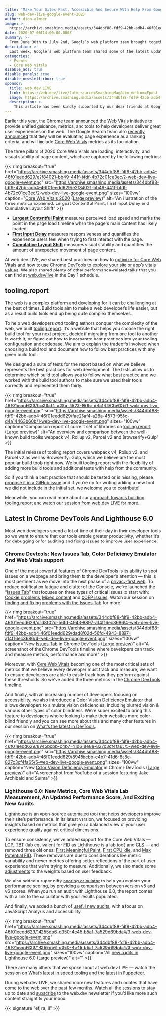 ```yaml
---
title: 'Make Your Sites Fast, Accessible And Secure With Help From Google'
slug: web-dev-live-google-event-2020
author: dion-almaer
image: >-
  https://archive.smashing.media/assets/344dbf88-fdf9-42bb-adb4-46f01eedd629/8945bcbb-c4b7-41d6-8e8e-827c3cf4fa65/5-web-dev-live-google-event.png
date: 2020-07-06T14:00:00.000Z
summary: >-
  From June 30th to July 2nd, Google’s web platform team brought together the web community for [web.dev LIVE](web.dev/live?utm_source=SmashingMag&utm_medium=Fpost), a digital event to talk about the latest development to the platform and tools ecosystem, give developers a chance to talk to each other and ask their burning questions to the team. Over the three days, the Google team shared a round of updates and news in the spirit of helpfulness and to give web developers all the tools and guidance they need to keep their sites stable, powerful and accessible in these challenging times.
description: >-
  Last week, Google’s web platform team shared some of the latest updates to the Web Platform across themes such as performance, UX and design, modern front-end development, PWAs, privacy, and security on the web.
categories:
  - Events
  - Core Web Vitals
disable_ads: true
disable_panels: true
disable_newsletterbox: true
sponsor:
  title: web.dev LIVE
  link: https://web.dev/live/?utm_source=SmashingMag&utm_medium=Fpost
  image: https://archive.smashing.media/assets/344dbf88-fdf9-42bb-adb4-46f01eedd629/33935d2d-aaa2-4c89-94ff-2a4bbee4112f/web-dev-live-logo-opt.png
  description: >-
    This article has been kindly supported by our dear friends at Google and organizers of <a href="https://web.dev/live/?utm_source=SmashingMag&utm_medium=Fpost" style="text-shadow: none;">web.dev LIVE</a>, a digital event dedicated to web development and its latest techniques. <em>Thank you!</em>
---
```


Earlier this year, the Chrome team [announced](https://blog.chromium.org/2020/05/introducing-web-vitals-essential-metrics.html) the [Web Vitals](https://web.dev/vitals?utm_source=SmashingMag&utm_medium=Fpost) initiative to provide unified guidance, metrics, and tools to help developers deliver great user experiences on the web. The Google Search team also [recently announced](https://webmasters.googleblog.com/2020/05/evaluating-page-experience.html) that they will be evaluating page experience as a ranking criteria, and will include [Core Web Vitals](https://web.dev/vitals/#core-web-vitals?utm_source=SmashingMag&utm_medium=Fpost) metrics as its foundation.

The three pillars of 2020 Core Web Vitals are loading, interactivity, and visual stability of page content, which are captured by the following metrics:

{{< rimg breakout="true" href="https://archive.smashing.media/assets/344dbf88-fdf9-42bb-adb4-46f01eedd629/e2f84021-bb49-441f-bfdf-4b72c01ce3ec/2-web-dev-live-google-event.png" src="https://archive.smashing.media/assets/344dbf88-fdf9-42bb-adb4-46f01eedd629/e2f84021-bb49-441f-bfdf-4b72c01ce3ec/2-web-dev-live-google-event.png" sizes="100vw" caption="<a href='https://web.dev/vitals/#core-web-vitals?utm_source=SmashingMag&utm_medium=Fpost'>Core Web Vitals 2020</a> (<a href='https://archive.smashing.media/assets/344dbf88-fdf9-42bb-adb4-46f01eedd629/e2f84021-bb49-441f-bfdf-4b72c01ce3ec/2-web-dev-live-google-event.png'>Large preview</a>)" alt="An illustration of the three metrics explained: Largest Contentful Paint, First Input Delay and Cumulative Layout Shift" >}}

- **[Largest Contentful Paint](https://web.dev/lcp/?utm_source=SmashingMag&utm_medium=Fpost)** measures perceived load speed and marks the point in the page load timeline when the page's main content has likely loaded.
- **[First Input Delay](https://web.dev/fid/?utm_source=SmashingMag&utm_medium=Fpost)** measures responsiveness and quantifies the experience users feel when trying to first interact with the page.
- **[Cumulative Layout Shift](https://web.dev/cls/?utm_source=SmashingMag&utm_medium=Fpost)** measures visual stability and quantifies the amount of unexpected movement of page content.

At web.dev LIVE, we shared best practices on how to [optimize for Core Web Vitals](https://youtu.be/AQqFZ5t8uNc) and how to use [Chrome DevTools to explore your site or app’s vitals values](https://youtu.be/OHb3xZIqUeU). We also shared plenty of other performance-related talks that you can find at [web.dev/live](https://web.dev/live?utm_source=SmashingMag&utm_medium=Fpost) in the Day 1 schedule.

## tooling.report

The web is a complex platform and developing for it can be challenging at the best of times. Build tools aim to make a web developer’s life easier, but as a result build tools end up being quite complex themselves. 

To help web developers _and_ tooling authors conquer the complexity of the web, we built [tooling.report](https://tooling.report). It’s a website that helps you choose the right build tool for your next project, decide if migrating from one tool to another is worth it, or figure out how to incorporate best practices into your tooling configuration and codebase. We aim to explain the tradeoffs involved when choosing a build tool and document how to follow best practices with any given build tool. 

We designed a suite of tests for the report based on what we believe represents the best practices for web development. The tests allow us to determine which build tool allows you to follow what best practice and we worked with the build tool authors to make sure we used their tools correctly and represented them fairly. 

{{< rimg breakout="true" href="https://archive.smashing.media/assets/344dbf88-fdf9-42bb-adb4-46f01eedd629/fae26af4-a28a-4573-958c-d4a14463b60b/1-web-dev-live-google-event.png" src="https://archive.smashing.media/assets/344dbf88-fdf9-42bb-adb4-46f01eedd629/fae26af4-a28a-4573-958c-d4a14463b60b/1-web-dev-live-google-event.png" sizes="100vw" caption="Comparison report of current set of libraries on <a href='https://tooling.report'>tooling.report</a> (<a href='https://archive.smashing.media/assets/344dbf88-fdf9-42bb-adb4-46f01eedd629/fae26af4-a28a-4573-958c-d4a14463b60b/1-web-dev-live-google-event.png'>Large preview</a>)" alt="An overview and comparison between the well-known build toolks webpack v4, Rollup v2, Parcel v2 and Browserify+Gulp" >}}

The initial release of tooling.report covers webpack v4, Rollup v2, and Parcel v2 as well as Browserify+Gulp, which we believe are the most popular build tools right now. We built tooling.report with the flexibility of adding more build tools and additional tests with help from the community.

So if you think a best practice that should be tested or is missing, please [propose it in a GitHub issue](https://github.com/GoogleChromeLabs/tooling.report/issues/new) and if you’re up for writing adding a new tool we did not include in the initial set, we welcome you to [contribute](https://github.com/GoogleChromeLabs/tooling.report/blob/dev/CONTRIBUTING.md)!

Meanwhile, you can read more about our [approach towards building tooling.report](https://web.dev/introducing-tooling-report?utm_source=SmashingMag&utm_medium=Fpost) and watch our [session from web.dev LIVE](https://youtu.be/vsMJiNtQWvw) for more.

## Latest In Chrome DevTools And Lighthouse 6.0

Most web developers spend a lot of time of their day in their developer tools so we want to ensure that our tools enable greater productivity, whether it’s for debugging or for auditing and fixing issues to improve user experience.

### Chrome Devtools: New Issues Tab, Color Deficiency Emulator And Web Vitals support 

One of the most powerful features of Chrome DevTools is its ability to spot issues on a webpage and bring them to the developer’s attention &mdash; this is most pertinent as we move into the next phase of a [privacy-first web](https://blog.chromium.org/2020/01/building-more-private-web-path-towards.html). To reduce notification fatigue and clutter of the Console, we’ve launched the “[Issues Tab](https://developers.google.com/web/tools/chrome-devtools/issues)” that focuses on three types of critical issues to start with: [Cookie problems](https://web.dev/samesite-cookies-explained?utm_source=SmashingMag&utm_medium=Fpost), [Mixed content](https://developers.google.com/web/fundamentals/security/prevent-mixed-content/what-is-mixed-content) and [COEP issues](https://web.dev/coop-coep/?utm_source=SmashingMag&utm_medium=Fpost). Watch our session on [finding and fixing problems with the Issues Tab](https://youtu.be/1TbkSxQb4bI) for more.

{{< rimg breakout="true" href="https://archive.smashing.media/assets/344dbf88-fdf9-42bb-adb4-46f01eedd629/dad8f02d-56fd-4943-8897-a14f16ec3686/4-web-dev-live-google-event.png" src="https://archive.smashing.media/assets/344dbf88-fdf9-42bb-adb4-46f01eedd629/dad8f02d-56fd-4943-8897-a14f16ec3686/4-web-dev-live-google-event.png" sizes="100vw" caption="New <a href='https://developers.google.com/web/tools/chrome-devtools/issues'>Issues Tab</a> in Chrome DevTools (<a href='https://archive.smashing.media/assets/344dbf88-fdf9-42bb-adb4-46f01eedd629/dad8f02d-56fd-4943-8897-a14f16ec3686/4-web-dev-live-google-event.png'>Large preview</a>)" alt="A screenshot of the Chrome DevTools timeline where developers can track and measure metrics, performance and more" >}}

Moreover, with [Core Web Vitals](https://web.dev/vitals/#core-web-vitals?utm_source=SmashingMag&utm_medium=Fpost) becoming one of the most critical sets of metrics that we believe every developer must track and measure, we want to ensure developers are able to easily track how they perform against these thresholds. So we’ve added the three metrics in the [Chrome DevTools timeline](https://youtu.be/OHb3xZIqUeU).

And finally, with an increasing number of developers focusing on accessibility, we also introduced a [Color Vision Deficiency Emulator](https://twitter.com/mathias/status/1237393102635012101?) that allows developers to simulate vision deficiencies, including blurred vision & various other types of color blindness. We’re super excited to bring this feature to developers who’re looking to make their websites more color-blind friendly and you can see more about this and many other features in our session on [What’s the latest in DevTools](https://youtu.be/6yrJZHqJe2k). 

{{< rimg breakout="true" href="https://archive.smashing.media/assets/344dbf88-fdf9-42bb-adb4-46f01eedd629/8945bcbb-c4b7-41d6-8e8e-827c3cf4fa65/5-web-dev-live-google-event.png" src="https://archive.smashing.media/assets/344dbf88-fdf9-42bb-adb4-46f01eedd629/8945bcbb-c4b7-41d6-8e8e-827c3cf4fa65/5-web-dev-live-google-event.png" sizes="100vw" caption="New <a href='https://twitter.com/mathias/status/1237393102635012101?'>Color Vision Deficiency Emulator</a> in Chrome DevTools (<a href='https://archive.smashing.media/assets/344dbf88-fdf9-42bb-adb4-46f01eedd629/8945bcbb-c4b7-41d6-8e8e-827c3cf4fa65/5-web-dev-live-google-event.png'>Large preview</a>)" alt="A screenshot from YouTube of a session featuring Jake Archibald and Surma" >}}

### Lighthouse 6.0: New Metrics, Core Web Vitals Lab Measurement, An Updated Performance Score, And Exciting New Audits

[Lighthouse](https://developers.google.com/web/tools/lighthouse) is an open-source automated tool that helps developers improve their site’s performance. In its latest version, we focused on providing insights based on metrics that give you a balanced view of your user experience quality against critical dimensions. 

To ensure consistency, we’ve added support for the Core Web Vitals &mdash; [LCP](https://web.dev/lcp/?utm_source=SmashingMag&utm_medium=Fpost), [TBT](https://web.dev/tbt/?utm_source=SmashingMag&utm_medium=Fpost) (lab equivalent for [FID](https://web.dev/fid/?utm_source=SmashingMag&utm_medium=Fpost) as Lighthouse is a lab tool) and [CLS](https://web.dev/cls/?utm_source=SmashingMag&utm_medium=Fpost) &mdash; and removed three old ones: [First Meaningful Paint](https://web.dev/first-meaningful-paint/?utm_source=SmashingMag&utm_medium=Fpost), [First CPU Idle](https://web.dev/first-cpu-idle/), and [Max Potential FID](https://web.dev/lighthouse-max-potential-fid/?utm_source=SmashingMag&utm_medium=Fpost). These removals are due to considerations like metric variability and newer metrics offering better reflections of the part of user experience that we're trying to measure. Additionally, we also made some [adjustments](https://web.dev/lighthouse-whats-new-6.0/#score?utm_source=SmashingMag&utm_medium=Fpost) to the weights based on user feedback.

We also added a super nifty [scoring calculator](https://googlechrome.github.io/lighthouse/scorecalc/) to help you explore your performance scoring, by providing a comparison between version v5 and v6 scores. When you run an audit with Lighthouse 6.0, the report comes with a link to the calculator with your results populated.

And finally, we added a bunch of [useful new audits](https://web.dev/lighthouse-whats-new-6.0/#new-audits?utm_source=SmashingMag&utm_medium=Fpost), with a focus on JavaScript Analysis and accessibility.

{{< rimg breakout="true" href="https://archive.smashing.media/assets/344dbf88-fdf9-42bb-adb4-46f01eedd629/14255db6-d350-4c45-b5af-7a529d69bda4/3-web-dev-live-google-event.png" src="https://archive.smashing.media/assets/344dbf88-fdf9-42bb-adb4-46f01eedd629/14255db6-d350-4c45-b5af-7a529d69bda4/3-web-dev-live-google-event.png" sizes="100vw" caption="All <a href='https://web.dev/lighthouse-whats-new-6.0/#new-audits?utm_source=SmashingMag&utm_medium=Fpost'>new audits in Lighthouse 6.0</a> (<a href='https://archive.smashing.media/assets/344dbf88-fdf9-42bb-adb4-46f01eedd629/14255db6-d350-4c45-b5af-7a529d69bda4/3-web-dev-live-google-event.png'>Large preview</a>)" alt="" >}}

There are many others that we spoke about at web.dev LIVE &mdash; watch the session on [What’s latest in speed tooling](https://youtu.be/yDHfrhCGFQw) and the [latest in Puppeteer](https://youtu.be/ZO7XWLudGKI).

During web.dev LIVE, we shared more new features and updates that have come to the web over the past few months. Watch all the [sessions](https://web.dev/live?utm_source=SmashingMag&utm_medium=Fpost) to stay up to date and [subscribe](web.dev/newsletter?utm_source=SmashingMag&utm_medium=Fpost) to the web.dev newsletter if you’d like more such content straight to your inbox.   

{{< signature "ef, ra, il" >}}

